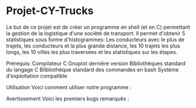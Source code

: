 # Projet-CY-Trucks

 	 	
Le but de ce projet est de créer un programme en shell (et en C) permettant la gestion de la logistique d'une socièté de transport. Il permet d'obtenir 5 statistiques sous forme d'histogrammes: Les conducteurs avec le plus de trajets, les conducteurs et la plus grande distance, les 10 trajets les plus longs, les 10 villes les plus traversées et les statistiques sur les étapes.


Prérequis:
Compilateur C 
Gnuplot dernière version
Bibliothèques standard du langage C 
Bilbliothèque standard des commandes en bash
Système d'exploitation compatible 

Utilisation
Voici comment utiliser notre programme :

Avertissement
Voici les premiers bugs remarqués :

